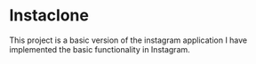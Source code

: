 # Instaclone
This project is a basic version of the instagram application
I have implemented the basic functionality in Instagram.
